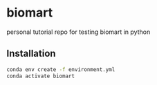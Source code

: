 # biomart
personal tutorial repo for testing biomart in python 

## Installation
```bash
conda env create -f environment.yml
conda activate biomart
```
